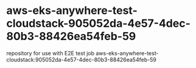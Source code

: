 # aws-eks-anywhere-test-cloudstack-905052da-4e57-4dec-80b3-88426ea54feb-59
repository for use with E2E test job aws-eks-anywhere-test-cloudstack:905052da-4e57-4dec-80b3-88426ea54feb-59
